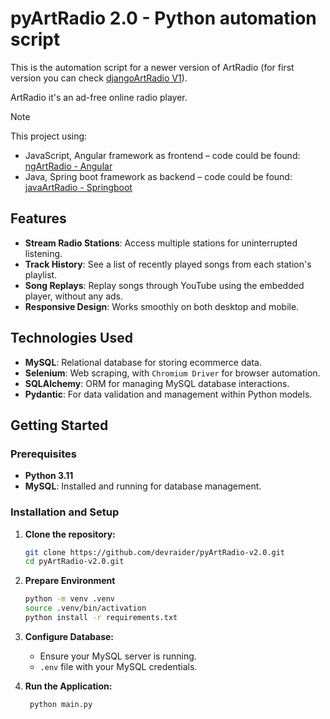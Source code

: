 # pyArtRadio 2.0 - Python automation script

This is the automation script for a newer version of ArtRadio (for first version you can check [djangoArtRadio V1](https://github.com/devraider/djangoArtRadio-v1.0.0)).

ArtRadio it's an ad-free online radio player.


> [!note]
> This project using:
> - JavaScript, Angular framework as frontend – code could be found: [ngArtRadio - Angular](https://github.com/devraider/ngArtRadio-v2.0)
> - Java, Spring boot framework as backend – code could be found: [javaArtRadio - Springboot](https://github.com/devraider/javaArtRadio-v2.0)


## Features

- **Stream Radio Stations**: Access multiple stations for uninterrupted listening.
- **Track History**: See a list of recently played songs from each station's playlist.
- **Song Replays**: Replay songs through YouTube using the embedded player, without any ads.
- **Responsive Design**: Works smoothly on both desktop and mobile.


## Technologies Used

- **MySQL**: Relational database for storing ecommerce data.
- **Selenium**: Web scraping, with `Chromium Driver` for browser automation.
- **SQLAlchemy**: ORM for managing MySQL database interactions.
- **Pydantic**: For data validation and management within Python models.

## Getting Started

### Prerequisites

- **Python 3.11**
- **MySQL**: Installed and running for database management.


### Installation and Setup

1. **Clone the repository:**
   ```bash
   git clone https://github.com/devraider/pyArtRadio-v2.0.git
   cd pyArtRadio-v2.0.git
   ```

2. **Prepare Environment**
    ```bash
   python -m venv .venv
   source .venv/bin/activation
   python install -r requirements.txt
   ```

3. **Configure Database:**
    - Ensure your MySQL server is running.
    - `.env` file with your MySQL credentials.

4. **Run the Application:**
   ```bash
    python main.py
   ```

